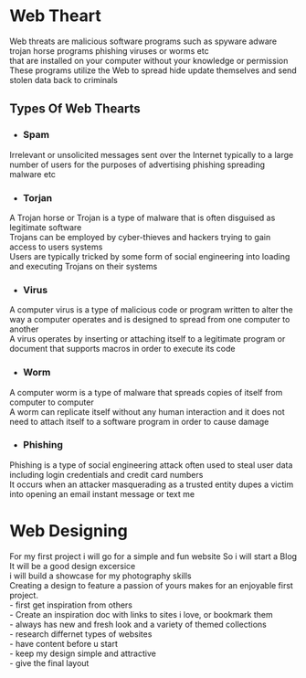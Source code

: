 # Web Theart
Web threats are malicious software programs such as spyware adware  trojan horse programs phishing viruses or worms etc
<br>that are installed on your computer without your knowledge or permission
<br>These programs utilize the Web to spread hide update themselves and send stolen data back to criminals

## Types Of Web Thearts
- ### Spam
Irrelevant or unsolicited messages sent over the Internet typically to a large number of users for the purposes of advertising phishing spreading malware etc

- ### Torjan
A Trojan horse or Trojan is a type of malware that is often disguised as legitimate software
<br>Trojans can be employed by cyber-thieves and hackers trying to gain access to users systems 
<br>Users are typically tricked by some form of social engineering into loading and executing Trojans on their systems

- ### Virus
A computer virus is a type of malicious code or program written to alter the way a computer operates and is designed to spread from one computer to another 
<br>A virus operates by inserting or attaching itself to a legitimate program or document that supports macros in order to execute its code

- ### Worm
A computer worm is a type of malware that spreads copies of itself from computer to computer
<br>A worm can replicate itself without any human interaction and it does not need to attach itself to a software program in order to cause damage

- ### Phishing
Phishing is a type of social engineering attack often used to steal user data including login credentials and credit card numbers
<br>It occurs when an attacker masquerading as a trusted entity dupes a victim into opening an email instant message or text me

# Web Designing
For my first project i will go for a simple and fun website
So i will start a Blog
It will be a good design excersice 
<br>i will build a showcase for my photography skills 
<br>Creating a design to feature a passion of yours makes for an enjoyable first project.
<br>- first get inspiration from others
<br>- Create an inspiration doc with links to sites i love, or bookmark them 
<br>- always has new and fresh look and a variety of themed collections 
<br>- research differnet types of websites
<br>- have content before u start
<br>- keep my design simple and attractive
<br>- give the final layout
